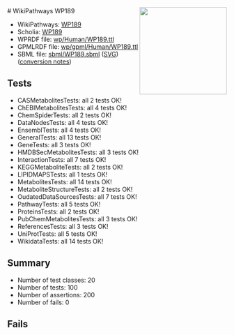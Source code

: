 <img style="float: right; width: 200px" src="../logo.png" />
# WikiPathways WP189

* WikiPathways: [WP189](https://identifiers.org/wikipathways:WP189)
* Scholia: [WP189](https://scholia.toolforge.org/wikipathways/WP189)
* WPRDF file: [wp/Human/WP189.ttl](../wp/Human/WP189.ttl)
* GPMLRDF file: [wp/gpml/Human/WP189.ttl](../wp/gpml/Human/WP189.ttl)
* SBML file: [sbml/WP189.sbml](../sbml/WP189.sbml) ([SVG](../sbml/WP189.svg)) ([conversion notes](../sbml/WP189.txt))

## Tests
* CASMetabolitesTests: all 2 tests OK!
* ChEBIMetabolitesTests: all 4 tests OK!
* ChemSpiderTests: all 2 tests OK!
* DataNodesTests: all 4 tests OK!
* EnsemblTests: all 4 tests OK!
* GeneralTests: all 13 tests OK!
* GeneTests: all 3 tests OK!
* HMDBSecMetabolitesTests: all 3 tests OK!
* InteractionTests: all 7 tests OK!
* KEGGMetaboliteTests: all 2 tests OK!
* LIPIDMAPSTests: all 1 tests OK!
* MetabolitesTests: all 14 tests OK!
* MetaboliteStructureTests: all 2 tests OK!
* OudatedDataSourcesTests: all 7 tests OK!
* PathwayTests: all 5 tests OK!
* ProteinsTests: all 2 tests OK!
* PubChemMetabolitesTests: all 3 tests OK!
* ReferencesTests: all 3 tests OK!
* UniProtTests: all 5 tests OK!
* WikidataTests: all 14 tests OK!


## Summary

* Number of test classes: 20
* Number of tests: 100
* Number of assertions: 200
* Number of fails: 0

## Fails

